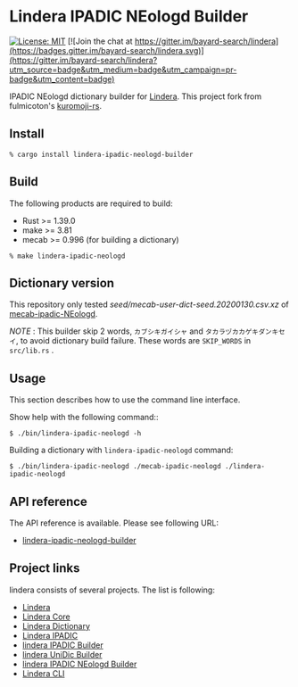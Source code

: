 # Lindera IPADIC NEologd Builder

[![License: MIT](https://img.shields.io/badge/License-MIT-yellow.svg)](https://opensource.org/licenses/MIT) [![Join the chat at https://gitter.im/bayard-search/lindera](https://badges.gitter.im/bayard-search/lindera.svg)](https://gitter.im/bayard-search/lindera?utm_source=badge&utm_medium=badge&utm_campaign=pr-badge&utm_content=badge)

IPADIC NEologd dictionary builder for [Lindera](https://github.com/bayard-search/lindera). This project fork from fulmicoton's [kuromoji-rs](https://github.com/fulmicoton/kuromoji-rs).

## Install

```
% cargo install lindera-ipadic-neologd-builder
```

## Build

The following products are required to build:

- Rust >= 1.39.0
- make >= 3.81
- mecab >= 0.996 (for building a dictionary)

```text
% make lindera-ipadic-neologd
```

## Dictionary version

This repository only tested *seed/mecab-user-dict-seed.20200130.csv.xz* of [mecab-ipadic-NEologd](https://github.com/neologd/mecab-ipadic-neologd).

*NOTE* : This builder skip 2 words, `カブシキガイシャ` and `タカラヅカカゲキダンキセイ`, to avoid dictionary build failure.
These words are `SKIP_WORDS` in `src/lib.rs` .

## Usage

This section describes how to use the command line interface.

Show help with the following command::
```
$ ./bin/lindera-ipadic-neologd -h
```

Building a dictionary with `lindera-ipadic-neologd` command:
```
$ ./bin/lindera-ipadic-neologd ./mecab-ipadic-neologd ./lindera-ipadic-neologd
```

## API reference

The API reference is available. Please see following URL:
- <a href="https://docs.rs/lindera-ipadic-neologd-builder" target="_blank">lindera-ipadic-neologd-builder</a>

## Project links

lindera consists of several projects. The list is following:

- [Lindera](https://github.com/bayard-search/lindera)
- [Lindera Core](https://github.com/bayard-search/lindera-core)
- [Lindera Dictionary](https://github.com/bayard-search/lindera-dictionary)
- [Lindera IPADIC](https://github.com/bayard-search/lindera-ipadic)
- [lindera IPADIC Builder](https://github.com/bayard-search/lindera-ipadic-builder)
- [lindera UniDic Builder](https://github.com/bayard-search/lindera-unidic-builder)
- [lindera IPADIC NEologd Builder](https://github.com/bayard-search/lindera-ipadic-neologd-builder)
- [Lindera CLI](https://github.com/bayard-search/lindera-cli)
